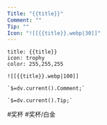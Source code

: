 ```yaml
---
Title: "{{title}}"
Comment: ""
Tip: ""
Icon: "![[{{title}}.webp|30]]"
---
```

```ad-info
title: {{title}}
icon: trophy
color: 255,255,255

![[{{title}}.webp|100]]

`$=dv.current().Comment;`

`$=dv.current().Tip;`

```

 #奖杯 #奖杯/白金
